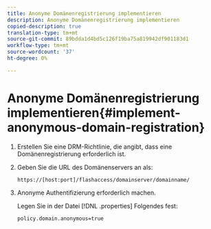 ```yaml
---
title: Anonyme Domänenregistrierung implementieren
description: Anonyme Domänenregistrierung implementieren
copied-description: true
translation-type: tm+mt
source-git-commit: 89bdda1d4bd5c126f19ba75a819942df901183d1
workflow-type: tm+mt
source-wordcount: '37'
ht-degree: 0%

---
```



# Anonyme Domänenregistrierung implementieren{#implement-anonymous-domain-registration}

1. Erstellen Sie eine DRM-Richtlinie, die angibt, dass eine Domänenregistrierung erforderlich ist.
1. Geben Sie die URL des Domänenservers an als:

   ```
   https://[host:port]/flashaccess/domainserver/domainname/
   ```

1. Anonyme Authentifizierung erforderlich machen.

   Legen Sie in der Datei [!DNL .properties] Folgendes fest:

   ```
   policy.domain.anonymous=true 
   ```
